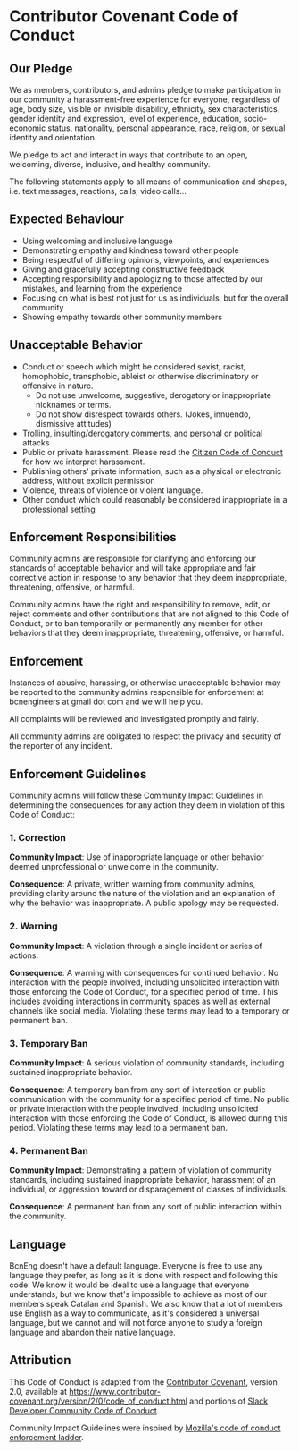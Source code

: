 # Contributor Covenant Code of Conduct

## Our Pledge

We as members, contributors, and admins pledge to make participation in our
community a harassment-free experience for everyone, regardless of age, body
size, visible or invisible disability, ethnicity, sex characteristics, gender
identity and expression, level of experience, education, socio-economic status,
nationality, personal appearance, race, religion, or sexual identity
and orientation.

We pledge to act and interact in ways that contribute to an open, welcoming,
diverse, inclusive, and healthy community.

The following statements apply to all means of communication and shapes, i.e. text messages, reactions, calls, video calls...

## Expected Behaviour

* Using welcoming and inclusive language
* Demonstrating empathy and kindness toward other people
* Being respectful of differing opinions, viewpoints, and experiences
* Giving and gracefully accepting constructive feedback
* Accepting responsibility and apologizing to those affected by our mistakes,
  and learning from the experience
* Focusing on what is best not just for us as individuals, but for the
  overall community
* Showing empathy towards other community members

## Unacceptable Behavior

* Conduct or speech which might be considered sexist, racist, homophobic, 
  transphobic, ableist or otherwise discriminatory or offensive in nature.
  - Do not use unwelcome, suggestive, derogatory or inappropriate nicknames or terms.
  - Do not show disrespect towards others. (Jokes, innuendo, dismissive attitudes)
* Trolling, insulting/derogatory comments, and personal or political attacks
* Public or private harassment. Please read the [Citizen Code of Conduct][citizen-coc]
  for how we interpret harassment.
* Publishing others' private information, such as a physical or electronic
  address, without explicit permission
* Violence, threats of violence or violent language.
* Other conduct which could reasonably be considered inappropriate in a  professional setting

## Enforcement Responsibilities

Community admins are responsible for clarifying and enforcing our standards of
acceptable behavior and will take appropriate and fair corrective action in
response to any behavior that they deem inappropriate, threatening, offensive,
or harmful.

Community admins have the right and responsibility to remove, edit, or reject comments and
other contributions that are not aligned to this Code of Conduct, or to ban
temporarily or permanently any member for other behaviors that they deem
inappropriate, threatening, offensive, or harmful.

## Enforcement

Instances of abusive, harassing, or otherwise unacceptable behavior may be
reported to the community admins responsible for enforcement at bcnengineers at gmail dot com and we will help you.

All complaints will be reviewed and investigated promptly and fairly.

All community admins are obligated to respect the privacy and security of the
reporter of any incident.

## Enforcement Guidelines

Community admins will follow these Community Impact Guidelines in determining
the consequences for any action they deem in violation of this Code of Conduct:

### 1. Correction

**Community Impact**: Use of inappropriate language or other behavior deemed
unprofessional or unwelcome in the community.

**Consequence**: A private, written warning from community admins, providing
clarity around the nature of the violation and an explanation of why the
behavior was inappropriate. A public apology may be requested.

### 2. Warning

**Community Impact**: A violation through a single incident or series
of actions.

**Consequence**: A warning with consequences for continued behavior. No
interaction with the people involved, including unsolicited interaction with
those enforcing the Code of Conduct, for a specified period of time. This
includes avoiding interactions in community spaces as well as external channels
like social media. Violating these terms may lead to a temporary or
permanent ban.

### 3. Temporary Ban

**Community Impact**: A serious violation of community standards, including
sustained inappropriate behavior.

**Consequence**: A temporary ban from any sort of interaction or public
communication with the community for a specified period of time. No public or
private interaction with the people involved, including unsolicited interaction
with those enforcing the Code of Conduct, is allowed during this period.
Violating these terms may lead to a permanent ban.

### 4. Permanent Ban

**Community Impact**: Demonstrating a pattern of violation of community
standards, including sustained inappropriate behavior, harassment of an
individual, or aggression toward or disparagement of classes of individuals.

**Consequence**: A permanent ban from any sort of public interaction within
the community.

## Language

BcnEng doesn't have a default language. Everyone is free to use any language they prefer, as long as it is done with respect and following this code. 
We know it would be ideal to use a language that everyone understands, but we know that's impossible to achieve as most of our members speak Catalan and Spanish.
We also know that a lot of members use English as a way to communicate, as it's considered a universal language, but we cannot and will not force anyone to study a foreign language and abandon their native language.

## Attribution

This Code of Conduct is adapted from the [Contributor Covenant][contributor-covenant],
version 2.0, available at
https://www.contributor-covenant.org/version/2/0/code_of_conduct.html and portions of [Slack Developer Community Code of Conduct][slack-coc]

Community Impact Guidelines were inspired by [Mozilla's code of conduct
enforcement ladder](https://github.com/mozilla/diversity).

[contributor-covenant]: https://www.contributor-covenant.org
[citizen-coc]: http://citizencodeofconduct.org
[slack-coc]: https://api.slack.com/docs/community-code-of-conduct
